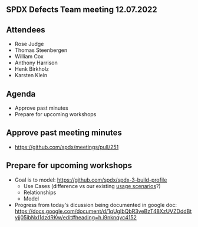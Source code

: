 ## SPDX Defects Team meeting 12.07.2022

## Attendees
* Rose Judge
* Thomas Steenbergen
* William Cox
* Anthony Harrison
* Henk Birkholz
* Karsten Klein

## Agenda
- Approve past minutes
- Prepare for upcoming workshops

## Approve past meeting minutes
- https://github.com/spdx/meetings/pull/251

## Prepare for upcoming workshops
* Goal is to model: https://github.com/spdx/spdx-3-build-profile
  * Use Cases (difference vs our existing [usage scenarios](https://docs.google.com/document/d/1qUgIbQbR3veBzT48XzUVZDddBtvjj05ibNxI1dzdRKw/edit#heading=h.gzkf9en0y7tu)?) 
  * Relationships
  * Model
* Progress from today's dicussion being documented in google doc: https://docs.google.com/document/d/1qUgIbQbR3veBzT48XzUVZDddBtvjj05ibNxI1dzdRKw/edit#heading=h.i9nknqvc4152
